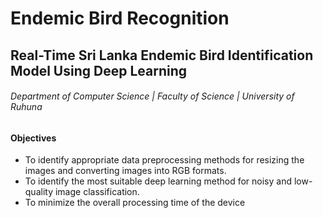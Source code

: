 # Endemic Bird Recognition 
## Real-Time Sri Lanka Endemic Bird Identification Model Using Deep Learning
###### Department of Computer Science | Faculty of Science | University of Ruhuna

#### Objectives
- To identify appropriate data preprocessing methods for resizing the images and converting images into RGB formats.
- To identify the most suitable deep learning method for noisy and low-quality image classification.
- To minimize the overall processing time of the device
